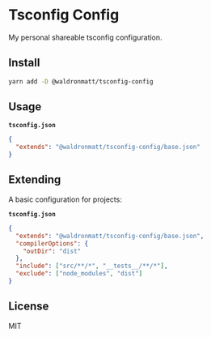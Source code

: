 # Tsconfig Config

My personal shareable tsconfig configuration.

## Install

```bash
yarn add -D @waldronmatt/tsconfig-config
```

## Usage

**`tsconfig.json`**

```json
{
  "extends": "@waldronmatt/tsconfig-config/base.json"
}
```

## Extending

A basic configuration for projects:

**`tsconfig.json`**

```json
{
  "extends": "@waldronmatt/tsconfig-config/base.json",
  "compilerOptions": {
    "outDir": "dist"
  },
  "include": ["src/**/*", "__tests__/**/*"],
  "exclude": ["node_modules", "dist"]
}
```

## License

MIT
